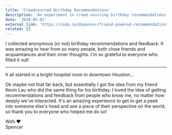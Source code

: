 ```yaml
---
title: 'Crowdsourced Birthday Recommendations'
description: 'An experiment in crowd-sourcing birthday recommendations and the fruits of it.'
date: '2020-05-01'
external_link: 'https://coda.io/@spencer/friend-powered-recommendations'
related: []
---
```

I collected anonymous (or not) birthday recommendations and feedback. It was amazing to hear from so many people, both close friends and acquaintances and their inner thoughts. I'm so grateful to everyone who filled it out!

---

It all started in a bright hospital room in downtown Houston... 

Ok maybe not that far back, but essentially I got the idea from my friend Kevin Lau who did the same thing for his birthday. I loved the idea of getting recommendations and feedback from people who know me, no matter how deeply we've interacted. It's an amazing experience to get to get a peek into someone else's head and see a piece of their perspective on the world, so thank you to everyone who helped me do so!

With ❤️\
Spencer
